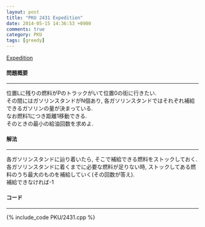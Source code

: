 ```yaml
---
layout: post
title: "PKU 2431 Expedition"
date: 2014-05-15 14:36:53 +0900
comments: true
category: PKU
tags: [greedy]
---
```


[Expedition](http://poj.org/problem?id=2431)

#### 問題概要

****

位置Lに残りの燃料がPのトラックがいて位置0の街に行きたい.<br>
その間にはガソリンスタンドがN個あり, 各ガソリンスタンドではそれぞれ補給できるガソリンの量が決まっている.<br>
なお燃料1につき距離1移動できる.<br>
そのときの最小の給油回数を求めよ.

#### 解法

****

各ガソリンスタンドに辿り着いたら, そこで補給できる燃料をストックしておく.<br>
各ガソリンスタンドに着くまでに必要な燃料が足りない時, ストックしてある燃料のうち最大のものを補給していく(その回数が答え).<br>
補給できなければ-1<br>

#### コード

****

{% include_code PKU/2431.cpp %}
